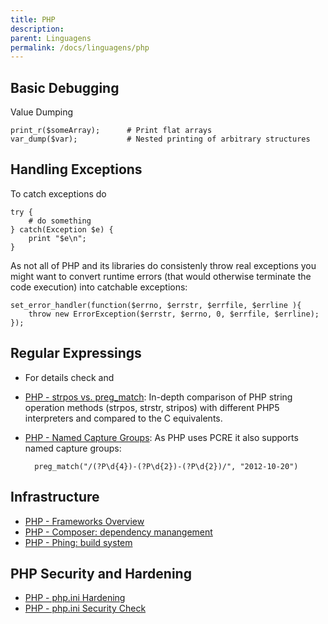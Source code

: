 ```yaml
---
title: PHP
description: 
parent: Linguagens
permalink: /docs/linguagens/php
---
```

## Basic Debugging 

Value Dumping

    print_r($someArray);      # Print flat arrays
    var_dump($var);           # Nested printing of arbitrary structures

## Handling Exceptions

To catch exceptions do

    try {
        # do something
    } catch(Exception $e) {
        print "$e\n";
    }

As not all of PHP and its libraries do consistenly throw real exceptions you might
want to convert runtime errors (that would otherwise terminate the code execution)
into catchable exceptions:

    set_error_handler(function($errno, $errstr, $errfile, $errline ){
        throw new ErrorException($errstr, $errno, 0, $errfile, $errline);
    });

## Regular Expressings

- For details check <?add topic='PHP preg\_match'?> and <?add topic='PHP preg\_replace'?>
- [PHP - strpos vs. preg\_match](http://lzone.de/articles/php-string-search.htm):
    In-depth comparison of PHP string operation methods (strpos, strstr,
    stripos) with different PHP5 interpreters and compared to the C
    equivalents.
- [PHP - Named Capture Groups](http://www.regular-expressions.info/named.html): As PHP uses
    PCRE it also supports named capture groups:

        preg_match("/(?P\d{4})-(?P\d{2})-(?P\d{2})/", "2012-10-20")

## Infrastructure

-   [PHP - Frameworks Overview](http://www.phpframeworks.com/)
-   [PHP - Composer: dependency manangement](https://getcomposer.org/)
-   [PHP - Phing: build system](https://github.com/phingofficial/phing)

## PHP Security and Hardening

-   [PHP - php.ini Hardening](http://www.madirish.net/199)
-   [PHP - php.ini Security Check](http://phpsec.org/projects/phpsecinfo/index.html)

